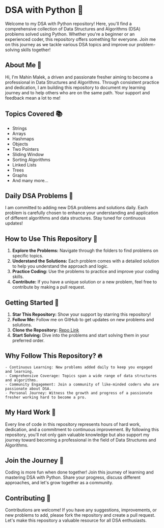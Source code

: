 # DSA with Python 🚀

Welcome to my DSA with Python repository! Here, you'll find a comprehensive collection of Data Structures and Algorithms (DSA) problems solved using Python. Whether you're a beginner or an experienced coder, this repository offers something for everyone. Join me on this journey as we tackle various DSA topics and improve our problem-solving skills together!

## About Me 🌟

Hi, I'm Mahin Malek, a driven and passionate fresher aiming to become a professional in Data Structures and Algorithms. Through consistent practice and dedication, I am building this repository to document my learning journey and to help others who are on the same path. Your support and feedback mean a lot to me!

## Topics Covered 📚

- Strings
- Arrays
- Hashmaps
- Objects
- Two Pointers
- Sliding Window
- Sorting Algorithms
- Linked Lists
- Trees
- Graphs
- And many more...

## Daily DSA Problems 🌟

I am committed to adding new DSA problems and solutions daily. Each problem is carefully chosen to enhance your understanding and application of different algorithms and data structures. Stay tuned for continuous updates!

## How to Use This Repository 📖

1. **Explore the Problems:** Navigate through the folders to find problems on specific topics.
2. **Understand the Solutions:** Each problem comes with a detailed solution to help you understand the approach and logic.
3. **Practice Coding:** Use the problems to practice and improve your coding skills.
4. **Contribute:** If you have a unique solution or a new problem, feel free to contribute by making a pull request.

## Getting Started 🚀

1. **Star This Repository:** Show your support by starring this repository!
2. **Follow Me:** Follow me on GitHub to get updates on new problems and solutions.
3. **Clone the Repository:** [Repo Link](https://github.com/maahin2005/DSA_in_PYTHON.git)
4. **Start Solving:** Dive into the problems and start solving them in your preferred order.

## Why Follow This Repository? 🔥

    - Continuous Learning: New problems added daily to keep you engaged and learning.
    - Comprehensive Coverage: Topics span a wide range of data structures and algorithms.
    - Community Engagement: Join a community of like-minded coders who are passionate about DSA.
    - Personal Journey: Witness the growth and progress of a passionate fresher working hard to become a pro.

## My Hard Work 💪

Every line of code in this repository represents hours of hard work, dedication, and a commitment to continuous improvement. By following this repository, you'll not only gain valuable knowledge but also support my journey toward becoming a professional in the field of Data Structures and Algorithms.

## Join the Journey 🌈

Coding is more fun when done together! Join this journey of learning and mastering DSA with Python. Share your progress, discuss different approaches, and let's grow together as a community.

## Contributing 🤝

Contributions are welcome! If you have any suggestions, improvements, or new problems to add, please fork the repository and create a pull request. Let's make this repository a valuable resource for all DSA enthusiasts.
